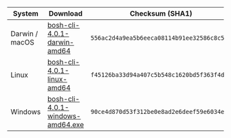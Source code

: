 | System         | Download                                                                                                         | Checksum (SHA1)                            |
| -------------- | ---------------------------------------------------------------------------------------------------------------- | ------------------------------------------ |
| Darwin / macOS | [bosh-cli-4.0.1-darwin-amd64](https://s3.amazonaws.com/bosh-cli-artifacts/bosh-cli-4.0.1-darwin-amd64)           | `556ac2d4a9ea5b6eeca08114b91ee32586c8c5a0` |
| Linux          | [bosh-cli-4.0.1-linux-amd64](https://s3.amazonaws.com/bosh-cli-artifacts/bosh-cli-4.0.1-linux-amd64)             | `f45126ba33d94a407c5b548c1620bd5f363f4d06` |
| Windows        | [bosh-cli-4.0.1-windows-amd64.exe](https://s3.amazonaws.com/bosh-cli-artifacts/bosh-cli-4.0.1-windows-amd64.exe) | `90ce4d870d53f312be0e8ad2e6deef59e6034ea0` |
